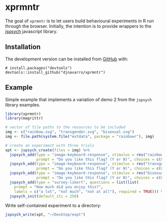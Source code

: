 
<!-- README.md is generated from README.Rmd. Please edit that file -->

# xprmntr

<!-- badges: start -->

<!-- badges: end -->

The goal of `xprmntr` is to let users build behavioural experiments in R
run through the browser. Initially, the intention is to provide wrappers
to the [jspsych](https://www.jspsych.org/) javascript library.

## Installation

The development version can be installed from
[GitHub](https://github.com/) with:

    # install.packages("devtools")
    devtools::install_github("djnavarro/xprmntr")

## Example

Simple example that implements a variation of demo 2 from the `jspsych`
library examples.

``` r
library(xprmntr)
library(magrittr)

# vector of file paths to the resources to be included
img <- c("rainbow.svg", "transgender.svg", "bisexual.svg")
img <- file.path(system.file("extdata", package = "rainbowr"), img)

# create an experiment with three trials
xpt <- jspsych_create(files = img) %>%
  jspsych_add(type = "image-keyboard-response", stimulus = res("rainbow.svg"), 
              prompt = "Do you like this flag? (Y or N)", choices = c(89, 78)) %>%
  jspsych_add(type = "image-keyboard-response", stimulus = res("transgender.svg"), 
              prompt = "Do you like this flag? (Y or N)", choices = c(89, 78)) %>%
  jspsych_add(type = "image-keyboard-response", stimulus = res("bisexual.svg"),
              prompt = "Do you like this flag? (Y or N)", choices = c(89, 78)) %>%
  jspsych_add(type = "survey-likert", questions = list(list(
    prompt = "How much did you enjoy this?", 
    labels = c("a lot", "not much", "not at all"), required = TRUE))) %>%
  jspsych_init(default_iti = 250)
```

Write self-contained experiment to a directory:

``` r
jspsych_write(xpt, "~/Desktop/expt")
```
